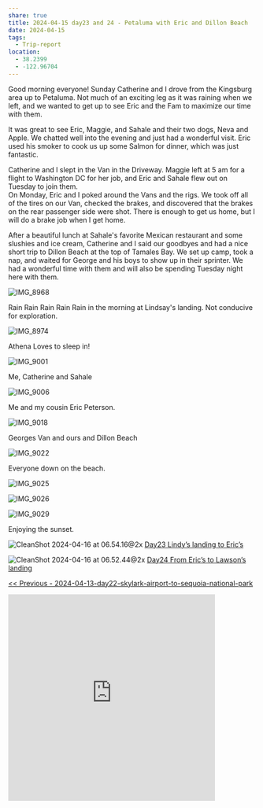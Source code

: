 ```yaml
---
share: true
title: 2024-04-15 day23 and 24 - Petaluma with Eric and Dillon Beach
date: 2024-04-15
tags:
  - Trip-report
location:
  - 38.2399
  - -122.96704
---
```


Good morning everyone!  Sunday Catherine and I drove from the Kingsburg area up to Petaluma.  Not much of an exciting leg as it was raining when we left, and we wanted to get up to see Eric and the Fam to maximize our time with them.  

It was great to see Eric, Maggie, and Sahale and their two dogs, Neva and Apple.  We chatted well into the evening and just had a wonderful visit.  Eric used his smoker to cook us up some Salmon for dinner, which was just fantastic.   

Catherine and I slept in the Van in the Driveway.    Maggie left at 5 am for a flight to Washington DC for her job, and Eric and Sahale flew out on Tuesday to join them.  
On Monday, Eric and I poked around the Vans and the rigs.   We took off all of the tires on our Van, checked the brakes, and discovered that the brakes on the rear passenger side were shot.  There is enough to get us home, but I will do a brake job when I get home.  

After a beautiful lunch at Sahale's favorite Mexican restaurant and some slushies and ice cream, Catherine and I said our goodbyes and had a nice short trip to Dillon Beach at the top of Tamales Bay.   We set up camp, took a nap, and waited for George and his boys to show up in their sprinter.   We had a wonderful time with them and will also be spending Tuesday night here with them.   


![IMG_8968](../attachments/IMG_8968.jpeg)

Rain Rain Rain Rain Rain in the morning at Lindsay's landing.   Not conducive for exploration.

![IMG_8974](../attachments/IMG_8974.jpeg)

Athena Loves to sleep in!

![IMG_9001](../attachments/IMG_9001.jpeg)

Me, Catherine and Sahale 

![IMG_9006](../attachments/IMG_9006.jpeg)

Me and my cousin Eric Peterson.

![IMG_9018](../attachments/IMG_9018.jpeg)

Georges Van and ours and Dillon Beach

![IMG_9022](../attachments/IMG_9022.jpeg)

Everyone down on the beach.

![IMG_9025](../attachments/IMG_9025.jpeg)

![IMG_9026](../attachments/IMG_9026.jpeg)

![IMG_9029](../attachments/IMG_9029.jpeg)

Enjoying the sunset.


![CleanShot 2024-04-16 at 06.54.16@2x](../attachments/CleanShot%202024-04-16%20at%2006.54.16@2x.png)
[Day23 Lindy’s landing to Eric’s](https://www.gaiagps.com/public/JJNE0oIx1N43hAYBbfwtr68e/)


![CleanShot 2024-04-16 at 06.52.44@2x](../attachments/CleanShot%202024-04-16%20at%2006.52.44@2x.png)
[Day24 From Eric’s to Lawson’s landing ](https://www.gaiagps.com/public/Dy8yjUxti5vmgaaM9nG5V3Ej/)

[<< Previous - 2024-04-13-day22-skylark-airport-to-sequoia-national-park](./2024-04-13-day22-skylark-airport-to-sequoia-national-park.md)


<iframe src="https://www.gaiagps.com/public/JJNE0oIx1N43hAYBbfwtr68e/?embed=True" style="border:none; overflow-y: hidden; background-color:white; min-width: 320px; max-width:420px; width:100%; height: 420px;" seamless />

<iframe src="https://www.gaiagps.com/public/Dy8yjUxti5vmgaaM9nG5V3Ej/?embed=True" style="border:none; overflow-y: hidden; background-color:white; min-width: 320px; max-width:420px; width:100%; height: 420px;" seamless />


